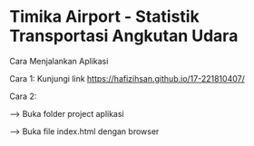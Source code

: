 # Timika Airport - Statistik Transportasi Angkutan Udara

Cara Menjalankan Aplikasi

Cara 1: Kunjungi link https://hafizihsan.github.io/17-221810407/

Cara 2:  

--> Buka folder project aplikasi
         
--> Buka file index.html dengan browser
